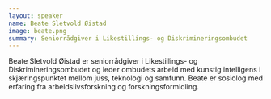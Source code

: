 ```yaml
---
layout: speaker
name: Beate Sletvold Øistad
image: beate.png
summary: Seniorrådgiver i Likestillings- og Diskrimineringsombudet
---
```

Beate Sletvold Øistad er seniorrådgiver i Likestillings- og Diskrimineringsombudet og leder ombudets arbeid med kunstig intelligens i skjæringspunktet mellom juss, teknologi og samfunn. Beate er sosiolog med erfaring fra arbeidslivsforskning og forskningsformidling.
